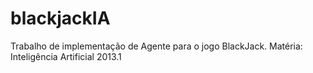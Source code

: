 blackjackIA
===========

Trabalho de implementação de Agente para o jogo BlackJack. Matéria: Inteligência Artificial 2013.1
